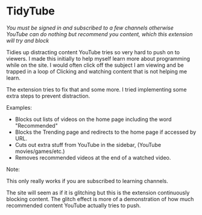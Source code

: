 # TidyTube

*You must be signed in and subscribed to a few channels otherwise YouTube can do nothing but recommend you content, which this extension will try and block*

Tidies up distracting content YouTube tries so very hard to push on to viewers.
I made this initially to help myself learn more about programming while on the site. I would often click off the subject I am viewing and be trapped in a loop of Clicking and watching content that is not helping me learn.

The extension tries to fix that and some more. I tried implementing some extra steps to prevent distraction.

Examples:
  - Blocks out lists of videos on the home page including the word "Recommended"
  - Blocks the Trending page and redirects to the home page if accessed by URL.
  - Cuts out extra stuff from YouTube in the sidebar, (YouTube movies/games/etc.)
  - Removes recommended videos at the end of a watched video.
  
Note:
  
  This only really works if you are subscribed to learning channels.
  
  The site will seem as if it is glitching but this is the extension continuously blocking content. The glitch effect is more of a demonstration of how much recommended content YouTube actually tries to push.
